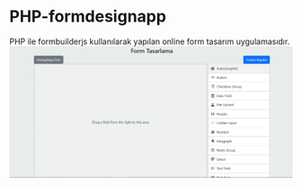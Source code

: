 # PHP-formdesignapp
PHP ile formbuilderjs kullanılarak yapılan online form tasarım uygulamasıdır.
![Form Tasarım Uygulaması](https://github.com/bayramanli/PHP-formdesignapp/blob/master/formdesignapp.PNG)
